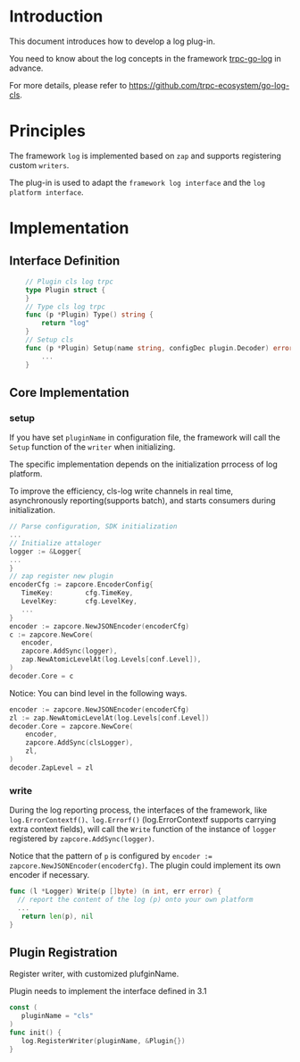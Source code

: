 # Introduction

This document introduces how to develop a log plug-in.

You need to know about the log concepts in the framework [trpc-go-log](/log) in advance.

For more details, please refer to https://github.com/trpc-ecosystem/go-log-cls.

# Principles

The framework `log` is implemented based on `zap` and supports registering custom `writers`.

The plug-in is used to adapt the `framework log interface` and the `log platform interface`.

# Implementation

## Interface Definition

```go
    // Plugin cls log trpc
    type Plugin struct {
    }
    // Type cls log trpc
    func (p *Plugin) Type() string {
        return "log"
    }
    // Setup cls
    func (p *Plugin) Setup(name string, configDec plugin.Decoder) error {
        ...
    }
```

## Core Implementation

### setup

If you have set `pluginName` in configuration file, the framework will call the `Setup` function of the `writer` when initializing.

The specific implementation depends on the initialization prrocess of log platform.

To improve the efficiency, cls-log write channels in real time, asynchronously reporting(supports batch), and starts consumers during initialization.

```go
// Parse configuration, SDK initialization
...
// Initialize attaloger
logger := &Logger{
...
}
// zap register new plugin
encoderCfg := zapcore.EncoderConfig{
   TimeKey:        cfg.TimeKey,
   LevelKey:       cfg.LevelKey,
   ...
}
encoder := zapcore.NewJSONEncoder(encoderCfg)
c := zapcore.NewCore(
   encoder,
   zapcore.AddSync(logger),
   zap.NewAtomicLevelAt(log.Levels[conf.Level]),
)
decoder.Core = c
```

Notice: You can bind level in the following ways.

```go
encoder := zapcore.NewJSONEncoder(encoderCfg)
zl := zap.NewAtomicLevelAt(log.Levels[conf.Level])
decoder.Core = zapcore.NewCore(
    encoder,
    zapcore.AddSync(clsLogger),
    zl,
)
decoder.ZapLevel = zl
```

### write

During the log reporting process, the interfaces of the framework, like `log.ErrorContextf()、log.Errorf()` (log.ErrorContextf supports carrying extra context fields), will call the `Write` function of the instance of `logger` registered by `zapcore.AddSync(logger)`.

Notice that the pattern of `p` is configured by `encoder := zapcore.NewJSONEncoder(encoderCfg)`. The plugin could implement its own encoder if necessary.

```go
func (l *Logger) Write(p []byte) (n int, err error) {
  // report the content of the log (p) onto your own platform
  ...
   return len(p), nil
}
```

## Plugin Registration

Register writer, with customized plufginName.

Plugin needs to implement the interface defined in 3.1

```go
const (
   pluginName = "cls"
)
func init() {
   log.RegisterWriter(pluginName, &Plugin{})
}
```
